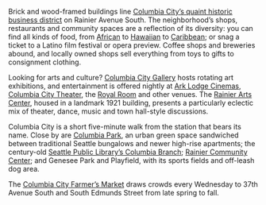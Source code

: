 <span class="dropcap">B</span>rick and wood-framed buildings line [Columbia City’s quaint historic business district](http://www.columbiacityseattle.com/) on Rainier Avenue South. The neighborhood’s shops, restaurants and community spaces are a reflection of its diversity: you can find all kinds of food, from [African](http://www.seattletimes.com/life/food-drink/the-culinary-expanses-of-africa-at-a-small-columbia-city-spot/) to [Hawaiian](http://www.supersixseattle.com/) to [Caribbean](http://www.islandsoulrestaurant.com/); or snag a ticket to a Latino film festival or opera preview. Coffee shops and breweries abound, and locally owned shops sell everything from toys to gifts to consignment clothing.
 
Looking for arts and culture? [Columbia City Gallery](http://www.columbiacitygallery.com/) hosts rotating art exhibitions, and entertainment is offered nightly at [Ark Lodge Cinemas](http://www.arklodgecinemas.com/), [Columbia City Theater](http://www.columbiacitytheater.com/), the [Royal Room](http://theroyalroomseattle.com/) and other venues. The [Rainier Arts Center](http://www.rainierartscenter.org/), housed in a landmark 1921 building, presents a particularly eclectic mix of theater, dance, music and town hall-style discussions.
 
Columbia City is a short five-minute walk from the station that bears its name. Close by are [Columbia Park](http://www.seattle.gov/parks/find/parks/columbia-park), an urban green space sandwiched between traditional Seattle bungalows and newer high-rise apartments; the century-old [Seattle Public Library’s Columbia Branch](http://www.spl.org/locations/columbia-branch); [Rainier Community Center](http://www.seattle.gov/parks/find/centers/rainier-community-center); and Genesee Park and Playfield, with its sports fields and off-leash dog area.
 
The [Columbia City Farmer’s Market](http://seattlefarmersmarkets.org/markets/columbia-city) draws crowds every Wednesday to 37th Avenue South and South Edmunds Street from late spring to fall.